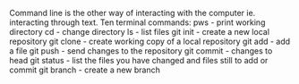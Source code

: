 Command line is the other way of interacting with the computer ie. interacting through text.
Ten terminal commands:
pws - print working directory
cd - change directory
ls - list files
git init - create a new local repository
git clone - create working copy of a local repository
git add - add a file
git push - send changes to the repository
git commit - changes to head
git status - list the files you have changed and files still to add or commit
git branch - create a new branch